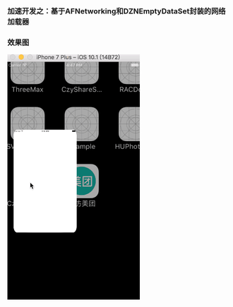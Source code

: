 
### 加速开发之：基于AFNetworking和DZNEmptyDataSet封装的网络加载器
### 效果图 
![image](https://github.com/ITIosEthan/CzyNetworkerManager/blob/master/%E5%8A%A0%E8%BD%BD%E5%99%A8.gif)
